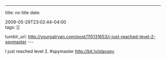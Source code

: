---
title: no title
date:

 2009-05-29T23:02:44-04:00  
tags:  []

tumblr_url:
http://yourpalryan.com/post/115131653/i-just-reached-level-2-spymaster
\-\--

I just reached level 2. \#spymaster <http://bit.ly/playspy>
